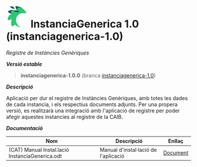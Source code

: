 # ![Logo](https://github.com/Fundacio-Bit/instanciagenerica/blob/instanciagenerica-1.0/instanciagenerica-back/src/main/webapp/img/app-logo.png) InstanciaGenerica 1.0 (instanciagenerica-1.0)
 *Registre de Instàncies Genèriques*

***Versió estable***

> __instanciagenerica-1.0.0__ (branca [instanciagenerica-1.0](../../tree/instanciagenerica-1.0))

***Descripció***

Aplicació per dur el registre de Instàncies Genèriques, amb totes les dades de cada instancia, i els respectius documents adjunts. Per una propera versió, es realitzarà una integració amb l'aplicació de registre per poder afegir aquestes instancies al registre de la CAIB.

***Documentació***

Nom | Descripció | Enllaç
------------ | ------------- | -------------
(CAT) Manual Instal.lació InstanciaGenerica.odt | Manual d'instal·lació de l'aplicació | [Document](./doc/(CAT)%20Manual%20Instal.laci%C3%B3%20InstanciaGenerica.odt)


